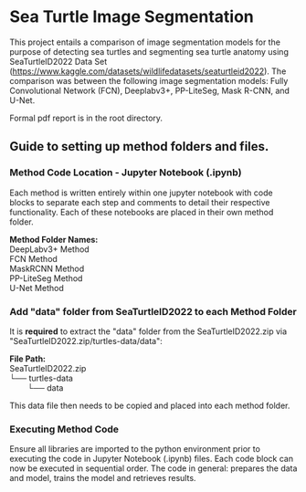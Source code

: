 # Sea Turtle Image Segmentation
This project entails a comparison of image segmentation models for the purpose of detecting sea turtles and segmenting sea turtle anatomy using SeaTurtleID2022 Data Set (https://www.kaggle.com/datasets/wildlifedatasets/seaturtleid2022). The comparison was between the following image segmentation models: Fully Convolutional Network (FCN), Deeplabv3+, PP-LiteSeg, Mask R-CNN, and U-Net. 

Formal pdf report is in the root directory.

## Guide to setting up method folders and files.

### Method Code Location - Jupyter Notebook (.ipynb)
Each method is written entirely within one jupyter notebook with code blocks to separate each step and comments to detail their respective functionality. Each of these notebooks are placed in their own method folder.

**Method Folder Names:**<br>
DeepLabv3+ Method<br>
FCN Method<br>
MaskRCNN Method<br>
PP-LiteSeg Method<br>
U-Net Method


### Add "data" folder from SeaTurtleID2022 to each Method Folder
It is **required** to extract the "data" folder from the SeaTurtleID2022.zip via "SeaTurtleID2022.zip/turtles-data/data": 

**File Path:**<br>
SeaTurtleID2022.zip  
└── turtles-data  
&nbsp;&nbsp;&nbsp;&nbsp;&nbsp;&nbsp;&nbsp;&nbsp;└── data 

This data file then needs to be copied and placed into each method folder. 

### Executing Method Code
Ensure all libraries are imported to the python environment prior to executing the code in Jupyter Notebook (.ipynb) files. Each code block can now be executed in sequential order. The code in general: prepares the data and model, trains the model and retrieves results. 
